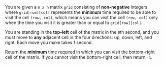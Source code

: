 You are given a `m x n` matrix `grid` consisting of **non-negative** integers where `grid[row][col]` represents the **minimum** time required to be able to visit the cell `(row, col)`, which means you can visit the cell `(row, col)` only when the time you visit it is greater than or equal to `grid[row][col]`.

You are standing in the **top-left** cell of the matrix in the `0`th second, and you must move to **any** adjacent cell in the four directions: up, down, left, and right. Each move you make takes 1 second.

Return the **minimum** time required in which you can visit the bottom-right cell of the matrix. If you cannot visit the bottom-right cell, then return `-1`.
